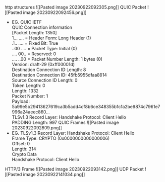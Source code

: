 http structures
![[Pasted image 20230922092305.png]]
QUIC Packet
![[Pasted image 20230922092456.png]]
* EG.
	QUIC IETF  
	QUIC Connection information  
	[Packet Length: 1350]  
	1... .... = Header Form: Long Header (1)  
	.1.. .... = Fixed Bit: True  
	..00 .... = Packet Type: Initial (0)  
	.... 00.. = Reserved: 0  
	.... ..00 = Packet Number Length: 1 bytes (0)  
	Version: draft-29 (0xff00001d)  
	Destination Connection ID Length: 8  
	Destination Connection ID: 45fb5955dfaa8914  
	Source Connection ID Length: 0  
	Token Length: 0  
	Length: 1332  
	Packet Number: 1  
	Payload: 5a99e5b29413627619ca3b5add4cf8b6ce348355b1c1a2be9874c7961e7996a24aeec860…  
	TLSv1.3 Record Layer: Handshake Protocol: Client Hello  
	PADDING Length: 997
	QUIC Frames
![[Pasted image 20230922092809.png]]
* EG.
	TLSv1.3 Record Layer: Handshake Protocol: Client Hello  
	Frame Type: CRYPTO (0x0000000000000006)  
	Offset: 0  
	Length: 314  
	Crypto Data  
	Handshake Protocol: Client Hello

HTTP/3 Frame
![[Pasted image 20230922093142.png]]
UDP Packet
![[Pasted image 20230922141034.png]]